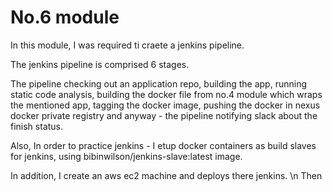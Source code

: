 # No.6 module

In this module, I was required ti craete a jenkins pipeline.

The jenkins pipeline is comprised 6 stages.

The pipeline checking out an application repo, building the app, running static code analysis, building the docker file from no.4 module which wraps the mentioned app, tagging the docker image, pushing the docker in nexus docker private registry and anyway - the pipeline notifying slack about the finish status.

Also, In order to practice jenkins - I etup docker containers as build slaves for jenkins, using bibinwilson/jenkins-slave:latest image.

In addition, I create an aws ec2 machine and deploys there jenkins. \n
Then

